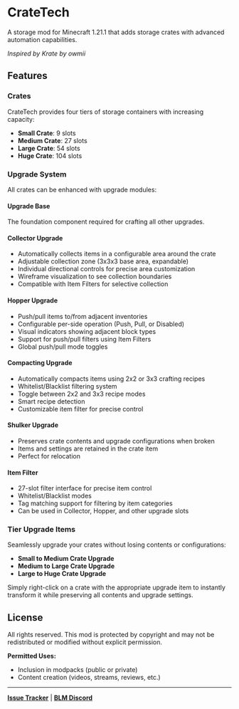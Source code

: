 
# CrateTech

A storage mod for Minecraft 1.21.1 that adds storage crates with advanced automation capabilities.

_Inspired by Krate by owmii_

## Features

### Crates

CrateTech provides four tiers of storage containers with increasing capacity:

-   **Small Crate**: 9 slots
-   **Medium Crate**: 27 slots
-   **Large Crate**: 54 slots
-   **Huge Crate**: 104 slots

### Upgrade System

All crates can be enhanced with upgrade modules:

#### **Upgrade Base**

The foundation component required for crafting all other upgrades.

#### **Collector Upgrade**

-   Automatically collects items in a configurable area around the crate
-   Adjustable collection zone (3x3x3 base area, expandable)
-   Individual directional controls for precise area customization
-   Wireframe visualization to see collection boundaries
-   Compatible with Item Filters for selective collection

#### **Hopper Upgrade**

-   Push/pull items to/from adjacent inventories
-   Configurable per-side operation (Push, Pull, or Disabled)
-   Visual indicators showing adjacent block types
-   Support for push/pull filters using Item Filters
-   Global push/pull mode toggles

#### **Compacting Upgrade**

-   Automatically compacts items using 2x2 or 3x3 crafting recipes
-   Whitelist/Blacklist filtering system
-   Toggle between 2x2 and 3x3 recipe modes
-   Smart recipe detection
-   Customizable item filter for precise control

#### **Shulker Upgrade**

-   Preserves crate contents and upgrade configurations when broken
-   Items and settings are retained in the crate item
-   Perfect for relocation

#### **Item Filter**

-   27-slot filter interface for precise item control
-   Whitelist/Blacklist modes
-   Tag matching support for filtering by item categories
-   Can be used in Collector, Hopper, and other upgrade slots

### Tier Upgrade Items

Seamlessly upgrade your crates without losing contents or configurations:

-   **Small to Medium Crate Upgrade**
-   **Medium to Large Crate Upgrade**
-   **Large to Huge Crate Upgrade**

Simply right-click on a crate with the appropriate upgrade item to instantly transform it while preserving all contents and upgrade settings.

## License

All rights reserved. This mod is protected by copyright and may not be redistributed or modified without explicit permission.

**Permitted Uses:**

-   Inclusion in modpacks (public or private)
-   Content creation (videos, streams, reviews, etc.)

----------

[**Issue Tracker**](https://github.com/blocklogicmodding/FlowTech/issues) | [**BLM Discord**](https://discord.gg/YtdA3AMqsX)